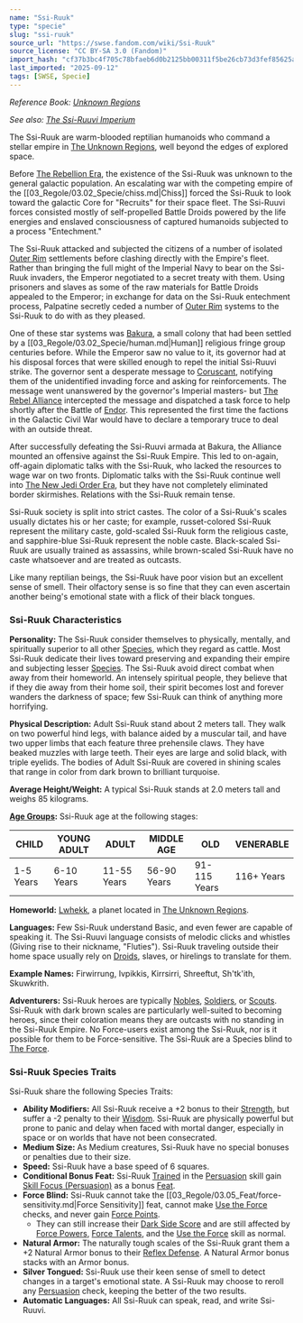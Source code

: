 ```yaml
---
name: "Ssi-Ruuk"
type: "specie"
slug: "ssi-ruuk"
source_url: "https://swse.fandom.com/wiki/Ssi-Ruuk"
source_license: "CC BY-SA 3.0 (Fandom)"
import_hash: "cf37b3bc4f705c78bfaeb6d0b2125bb00311f5be26cb73d3fef85625add10c20"
last_imported: "2025-09-12"
tags: [SWSE, Specie]
---
```

*Reference Book: [Unknown Regions](https://swse.fandom.com/wiki/Star_Wars_Saga_Edition_Unknown_Regions)*

*See also: [The Ssi-Ruuvi Imperium](https://swse.fandom.com/wiki/The_Ssi-Ruuvi_Imperium)*

The Ssi-Ruuk are warm-blooded reptilian humanoids who command a stellar empire in [The Unknown Regions](https://swse.fandom.com/wiki/The_Unknown_Regions), well beyond the edges of explored space.

Before [The Rebellion Era](https://swse.fandom.com/wiki/The_Rebellion_Era), the existence of the Ssi-Ruuk was unknown to the general galactic population. An escalating war with the competing empire of the [[03_Regole/03.02_Specie/chiss.md|Chiss]] forced the Ssi-Ruuk to look toward the galactic Core for "Recruits" for their space fleet. The Ssi-Ruuvi forces consisted mostly of self-propelled Battle Droids powered by the life energies and enslaved consciousness of captured humanoids subjected to a process "Entechment."

The Ssi-Ruuk attacked and subjected the citizens of a number of isolated [Outer Rim](https://swse.fandom.com/wiki/Outer_Rim) settlements before clashing directly with the Empire's fleet. Rather than bringing the full might of the Imperial Navy to bear on the Ssi-Ruuk invaders, the Emperor negotiated to a secret treaty with them. Using prisoners and slaves as some of the raw materials for Battle Droids appealed to the Emperor; in exchange for data on the Ssi-Ruuk entechment process, Palpatine secretly ceded a number of [Outer Rim](https://swse.fandom.com/wiki/Outer_Rim) systems to the Ssi-Ruuk to do with as they pleased.

One of these star systems was [Bakura](https://swse.fandom.com/wiki/Bakura), a small colony that had been settled by a [[03_Regole/03.02_Specie/human.md|Human]] religious fringe group centuries before. While the Emperor saw no value to it, its governor had at his disposal forces that were skilled enough to repel the initial Ssi-Ruuvi strike. The governor sent a desperate message to [Coruscant](https://swse.fandom.com/wiki/Coruscant), notifying them of the unidentified invading force and asking for reinforcements. The message went unanswered by the governor's Imperial masters- but [The Rebel Alliance](https://swse.fandom.com/wiki/The_Rebel_Alliance) intercepted the message and dispatched a task force to help shortly after the Battle of [Endor](https://swse.fandom.com/wiki/Endor). This represented the first time the factions in the Galactic Civil War would have to declare a temporary truce to deal with an outside threat.

After successfully defeating the Ssi-Ruuvi armada at Bakura, the Alliance mounted an offensive against the Ssi-Ruuk Empire. This led to on-again, off-again diplomatic talks with the Ssi-Ruuk, who lacked the resources to wage war on two fronts. Diplomatic talks with the Ssi-Ruuk continue well into [The New Jedi Order Era](https://swse.fandom.com/wiki/The_New_Jedi_Order_Era), but they have not completely eliminated border skirmishes. Relations with the Ssi-Ruuk remain tense.

Ssi-Ruuk society is split into strict castes. The color of a Ssi-Ruuk's scales usually dictates his or her caste; for example, russet-colored Ssi-Ruuk represent the military caste, gold-scaled Ssi-Ruuk form the religious caste, and sapphire-blue Ssi-Ruuk represent the noble caste. Black-scaled Ssi-Ruuk are usually trained as assassins, while brown-scaled Ssi-Ruuk have no caste whatsoever and are treated as outcasts.

Like many reptilian beings, the Ssi-Ruuk have poor vision but an excellent sense of smell. Their olfactory sense is so fine that they can even ascertain another being's emotional state with a flick of their black tongues.

### Ssi-Ruuk Characteristics
**Personality:** The Ssi-Ruuk consider themselves to physically, mentally, and spiritually superior to all other [Species](https://swse.fandom.com/wiki/Species), which they regard as cattle. Most Ssi-Ruuk dedicate their lives toward preserving and expanding their empire and subjecting lesser [Species](https://swse.fandom.com/wiki/Species). The Ssi-Ruuk avoid direct combat when away from their homeworld. An intensely spiritual people, they believe that if they die away from their home soil, their spirit becomes lost and forever wanders the darkness of space; few Ssi-Ruuk can think of anything more horrifying.

**Physical Description:** Adult Ssi-Ruuk stand about 2 meters tall. They walk on two powerful hind legs, with balance aided by a muscular tail, and have two upper limbs that each feature three prehensile claws. They have beaked muzzles with large teeth. Their eyes are large and solid black, with triple eyelids. The bodies of Adult Ssi-Ruuk are covered in shining scales that range in color from dark brown to brilliant turquoise.

**Average Height/Weight:** A typical Ssi-Ruuk stands at 2.0 meters tall and weighs 85 kilograms.

**[Age Groups](https://swse.fandom.com/wiki/Age_Groups):** Ssi-Ruuk age at the following stages:

| CHILD | YOUNG ADULT | ADULT | MIDDLE AGE | OLD | VENERABLE |
| --- | --- | --- | --- | --- | --- |
| 1-5 Years | 6-10 Years | 11-55 Years | 56-90 Years | 91-115 Years | 116+ Years |

**Homeworld:** [Lwhekk](https://swse.fandom.com/wiki/Lwhekk), a planet located in [The Unknown Regions](https://swse.fandom.com/wiki/The_Unknown_Regions).

**Languages:** Few Ssi-Ruuk understand Basic, and even fewer are capable of speaking it. The Ssi-Ruuvi language consists of melodic clicks and whistles (Giving rise to their nickname, "Fluties"). Ssi-Ruuk traveling outside their home space usually rely on [Droids](https://swse.fandom.com/wiki/Droids), slaves, or hirelings to translate for them.

**Example Names:** Firwirrung, Ivpikkis, Kirrsirri, Shreeftut, Sh'tk'ith, Skuwkrith.

**Adventurers:** Ssi-Ruuk heroes are typically [Nobles](https://swse.fandom.com/wiki/Nobles), [Soldiers](https://swse.fandom.com/wiki/Soldiers), or [Scouts](https://swse.fandom.com/wiki/Scouts). Ssi-Ruuk with dark brown scales are particularly well-suited to becoming heroes, since their coloration means they are outcasts with no standing in the Ssi-Ruuk Empire. No Force-users exist among the Ssi-Ruuk, nor is it possible for them to be Force-sensitive. The Ssi-Ruuk are a Species blind to [The Force](https://swse.fandom.com/wiki/The_Force).
### Ssi-Ruuk Species Traits
Ssi-Ruuk share the following Species Traits:
- **Ability Modifiers:** All Ssi-Ruuk receive a +2 bonus to their [Strength](https://swse.fandom.com/wiki/Strength), but suffer a -2 penalty to their [Wisdom](https://swse.fandom.com/wiki/Wisdom). Ssi-Ruuk are physically powerful but prone to panic and delay when faced with mortal danger, especially in space or on worlds that have not been consecrated.
- **Medium Size:** As Medium creatures, Ssi-Ruuk have no special bonuses or penalties due to their size.
- **Speed:** Ssi-Ruuk have a base speed of 6 squares.
- **Conditional Bonus Feat:** Ssi-Ruuk [Trained](https://swse.fandom.com/wiki/Trained) in the [Persuasion](https://swse.fandom.com/wiki/Persuasion) skill gain [Skill Focus (Persuasion)](https://swse.fandom.com/wiki/Skill_Focus_(Persuasion)) as a bonus [Feat](https://swse.fandom.com/wiki/Feat).
- **Force Blind:** Ssi-Ruuk cannot take the [[03_Regole/03.05_Feat/force-sensitivity.md|Force Sensitivity]] feat, cannot make [Use the Force](https://swse.fandom.com/wiki/Use_the_Force) checks, and never gain [Force Points](https://swse.fandom.com/wiki/Force_Points).
    - They can still increase their [Dark Side Score](https://swse.fandom.com/wiki/Dark_Side_Score) and are still affected by [Force Powers](https://swse.fandom.com/wiki/Force_Powers), [Force Talents](https://swse.fandom.com/wiki/Force_Talents), and the [Use the Force](https://swse.fandom.com/wiki/Use_the_Force) skill as normal.
- **Natural Armor:** The naturally tough scales of the Ssi-Ruuk grant them a +2 Natural Armor bonus to their [Reflex Defense](https://swse.fandom.com/wiki/Reflex_Defense). A Natural Armor bonus stacks with an Armor bonus.
- **Silver Tongued:** Ssi-Ruuk use their keen sense of smell to detect changes in a target's emotional state. A Ssi-Ruuk may choose to reroll any [Persuasion](https://swse.fandom.com/wiki/Persuasion) check, keeping the better of the two results.
- **Automatic Languages:** All Ssi-Ruuk can speak, read, and write Ssi-Ruuvi.